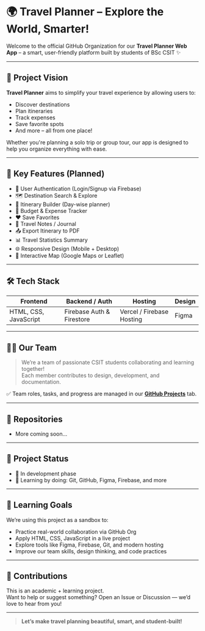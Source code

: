 # 🌍 Travel Planner – Explore the World, Smarter!

Welcome to the official GitHub Organization for our **Travel Planner Web App** – a smart, user-friendly platform built by students of BSc CSIT ✨

---

## 🚀 Project Vision

**Travel Planner** aims to simplify your travel experience by allowing users to:
- Discover destinations
- Plan itineraries
- Track expenses
- Save favorite spots
- And more – all from one place!

Whether you're planning a solo trip or group tour, our app is designed to help you organize everything with ease.

---

## 📌 Key Features (Planned)

- 🔐 User Authentication (Login/Signup via Firebase)
- 🗺️ Destination Search & Explore
- 📅 Itinerary Builder (Day-wise planner)
- 🧮 Budget & Expense Tracker
- ❤️ Save Favorites
- 📝 Travel Notes / Journal
- 📤 Export Itinerary to PDF
- 📊 Travel Statistics Summary 
- 🌐 Responsive Design (Mobile + Desktop)
- 📍 Interactive Map (Google Maps or Leaflet)

---

## 🛠 Tech Stack

| Frontend | Backend / Auth | Hosting | Design |
|----------|----------------|---------|--------|
| HTML, CSS, JavaScript | Firebase Auth & Firestore | Vercel / Firebase Hosting | Figma |

---

## 🧑‍💻 Our Team

> We’re a team of passionate CSIT students collaborating and learning together!  
> Each member contributes to design, development, and documentation.

✅ Team roles, tasks, and progress are managed in our [**GitHub Projects**](https://github.com/orgs/YOUR_ORG_NAME/projects) tab.

---

## 📂 Repositories

- More coming soon…

---

## 📌 Project Status

- 🔄 In development phase    
- 🧠 Learning by doing: Git, GitHub, Figma, Firebase, and more

---

## 🧠 Learning Goals

We’re using this project as a sandbox to:
- Practice real-world collaboration via GitHub Org
- Apply HTML, CSS, JavaScript in a live project
- Explore tools like Figma, Firebase, Git, and modern hosting
- Improve our team skills, design thinking, and code practices

---

## 🤝 Contributions

This is an academic + learning project.  
Want to help or suggest something? Open an Issue or Discussion — we’d love to hear from you!

---

> **Let’s make travel planning beautiful, smart, and student-built!**
